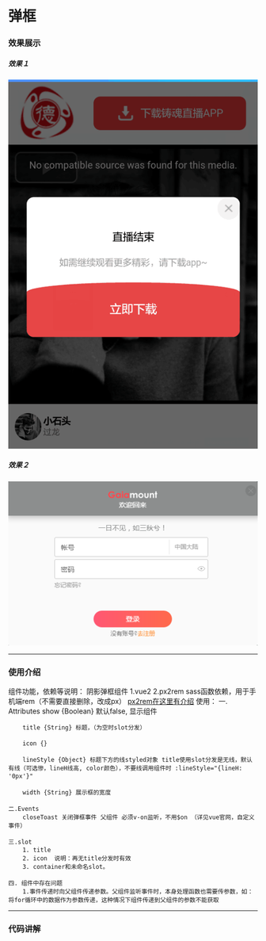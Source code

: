 # 弹框

### 效果展示
##### 效果１
![](./assets/toast.png)
##### 效果２
![](./assets/toast2.png)

-----------------
### 使用介绍
组件功能，依赖等说明：
    阴影弹框组件
    1.vue2
    2.px2rem sass函数依赖，用于手机端rem（不需要直接删除，改成px）
    [px2rem在这里有介绍]()
使用：
    一. Attributes
        show {Boolean} 默认false,  显示组件

        title {String} 标题，（为空时slot分发）

        icon {}

        lineStyle {Object} 标题下方的线styled对象 title使用slot分发是无线，默认有线（可选惨，lineH线高, color颜色），不要线调用组件时 :lineStyle="{lineH: '0px'}"

        width {String} 展示框的宽度

    二.Events
        closeToast 关闭弹框事件 父组件 必须v-on监听，不用$on （详见vue官网，自定义事件）

    三.slot
        1. title
        2. icon  说明：再无title分发时有效
        3. container和未命名slot。

    四. 组件中存在问题
        1.事件传递时向父组件传递参数。父组件监听事件时，本身处理函数也需要传参数，如：将for循环中的数据作为参数传递，这种情况下组件传递到父组件的参数不能获取

-----------------
### 代码讲解

